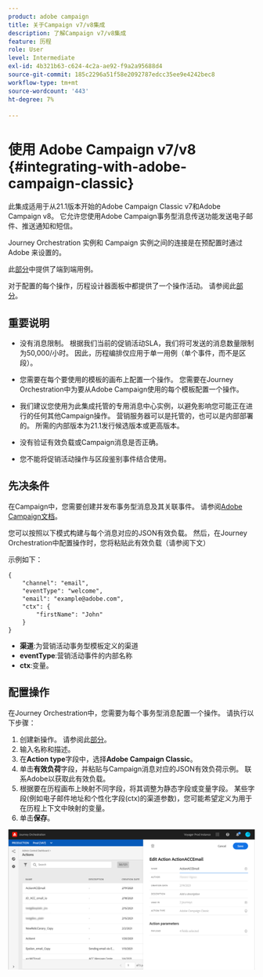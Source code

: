 ```yaml
---
product: adobe campaign
title: 关于Campaign v7/v8集成
description: 了解Campaign v7/v8集成
feature: 历程
role: User
level: Intermediate
exl-id: 4b321b63-c624-4c2a-ae92-f9a2a95688d4
source-git-commit: 185c2296a51f58e2092787edcc35ee9e4242bec8
workflow-type: tm+mt
source-wordcount: '443'
ht-degree: 7%

---
```


# 使用 Adobe Campaign v7/v8 {#integrating-with-adobe-campaign-classic}

此集成适用于从21.1版本开始的Adobe Campaign Classic v7和Adobe Campaign v8。 它允许您使用Adobe Campaign事务型消息传送功能发送电子邮件、推送通知和短信。

Journey Orchestration 实例和 Campaign 实例之间的连接是在预配置时通过 Adobe 来设置的。

此[部分](../usecase/campaign-classic-use-case.md)中提供了端到端用例。

对于配置的每个操作，历程设计器面板中都提供了一个操作活动。 请参阅此[部分](../building-journeys/using-adobe-campaign-classic.md)。

## 重要说明

* 没有消息限制。 根据我们当前的促销活动SLA，我们将可发送的消息数量限制为50,000/小时。 因此，历程编排仅应用于单一用例（单个事件，而不是区段）。

* 您需要在每个要使用的模板的画布上配置一个操作。 您需要在Journey Orchestration中为要从Adobe Campaign使用的每个模板配置一个操作。

* 我们建议您使用为此集成托管的专用消息中心实例，以避免影响您可能正在进行的任何其他Campaign操作。 营销服务器可以是托管的，也可以是内部部署的。 所需的内部版本为21.1发行候选版本或更高版本。

* 没有验证有效负载或Campaign消息是否正确。

* 您不能将促销活动操作与区段鉴别事件结合使用。

## 先决条件

在Campaign中，您需要创建并发布事务型消息及其关联事件。 请参阅[Adobe Campaign文档](https://experienceleague.adobe.com/docs/campaign-classic/using/transactional-messaging/introduction/about-transactional-messaging.html#transactional-messaging)。

您可以按照以下模式构建与每个消息对应的JSON有效负载。 然后，在Journey Orchestration中配置操作时，您将粘贴此有效负载（请参阅下文）

示例如下：

```
{
    "channel": "email",
    "eventType": "welcome",
    "email": "example@adobe.com",
    "ctx": {
        "firstName": "John"
    }
}
```

* **渠道**:为营销活动事务型模板定义的渠道
* **eventType**:营销活动事件的内部名称
* **ctx**:变量。

## 配置操作

在Journey Orchestration中，您需要为每个事务型消息配置一个操作。 请执行以下步骤：

1. 创建新操作。 请参阅此[部分](../action/action.md)。
1. 输入名称和描述。
1. 在&#x200B;**Action type**&#x200B;字段中，选择&#x200B;**Adobe Campaign Classic**。
1. 单击&#x200B;**有效负荷**&#x200B;字段，并粘贴与Campaign消息对应的JSON有效负荷示例。 联系Adobe以获取此有效负载。
1. 根据要在历程画布上映射不同字段，将其调整为静态字段或变量字段。 某些字段(例如电子邮件地址和个性化字段(ctx)的渠道参数)，您可能希望定义为用于在历程上下文中映射的变量。
1. 单击&#x200B;**保存**。

![](../assets/accintegration1.png)


